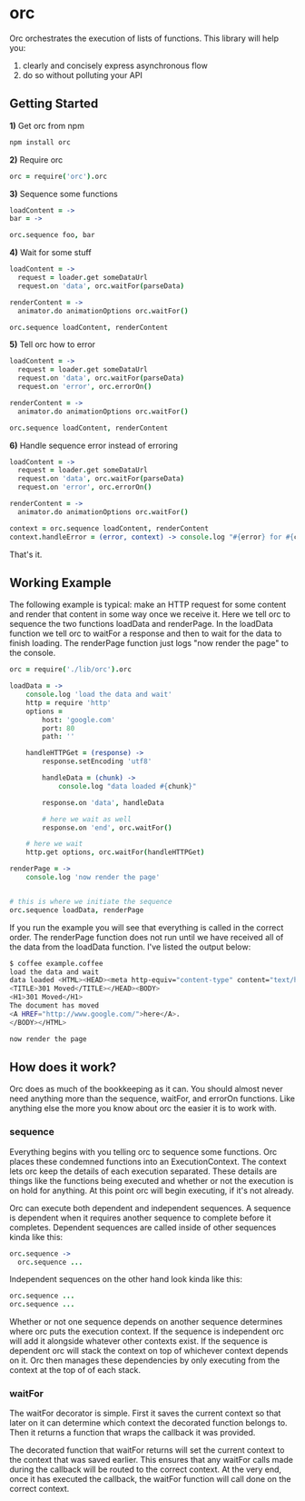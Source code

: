 # orc

Orc orchestrates the execution of lists of functions. This library will help you:

1. clearly and concisely express asynchronous flow
2. do so without polluting your API

## Getting Started

**1)** Get orc from npm

```bash
npm install orc
```

**2)** Require orc

```coffeescript
orc = require('orc').orc
```

**3)** Sequence some functions

```coffeescript
loadContent = ->
bar = ->

orc.sequence foo, bar
```

**4)** Wait for some stuff

```coffeescript
loadContent = ->
  request = loader.get someDataUrl
  request.on 'data', orc.waitFor(parseData)

renderContent = ->
  animator.do animationOptions orc.waitFor()

orc.sequence loadContent, renderContent
```

**5)** Tell orc how to error

```coffeescript
loadContent = ->
  request = loader.get someDataUrl
  request.on 'data', orc.waitFor(parseData)
  request.on 'error', orc.errorOn()

renderContent = ->
  animator.do animationOptions orc.waitFor()

orc.sequence loadContent, renderContent
```

**6)** Handle sequence error instead of erroring

```coffeescript
loadContent = ->
  request = loader.get someDataUrl
  request.on 'data', orc.waitFor(parseData)
  request.on 'error', orc.errorOn()

renderContent = ->
  animator.do animationOptions orc.waitFor()

context = orc.sequence loadContent, renderContent
context.handleError = (error, context) -> console.log "#{error} for #{context}"
```

That's it.

## Working Example

The following example is typical: make an HTTP request for some content and
render that content in some way once we receive it. Here we tell orc to
sequence the two functions loadData and renderPage. In the loadData function we
tell orc to waitFor a response and then to wait for the data to finish loading.
The renderPage function just logs "now render the page" to the console.

```coffeescript
orc = require('./lib/orc').orc

loadData = ->
    console.log 'load the data and wait'
    http = require 'http'
    options =
        host: 'google.com'
        port: 80
        path: ''

    handleHTTPGet = (response) ->
        response.setEncoding 'utf8'

        handleData = (chunk) ->
            console.log "data loaded #{chunk}"

        response.on 'data', handleData

        # here we wait as well
        response.on 'end', orc.waitFor()

    # here we wait
    http.get options, orc.waitFor(handleHTTPGet)

renderPage = ->
    console.log 'now render the page'


# this is where we initiate the sequence
orc.sequence loadData, renderPage
```

If you run the example you will see that everything is called in the correct
order. The renderPage function does not run until we have received all of the
data from the loadData function. I've listed the output below:

```bash
$ coffee example.coffee
load the data and wait
data loaded <HTML><HEAD><meta http-equiv="content-type" content="text/html;charset=utf-8">
<TITLE>301 Moved</TITLE></HEAD><BODY>
<H1>301 Moved</H1>
The document has moved
<A HREF="http://www.google.com/">here</A>.
</BODY></HTML>

now render the page
```

## How does it work?

Orc does as much of the bookkeeping as it can. You should almost never need
anything more than the sequence, waitFor, and errorOn functions. Like anything
else the more you know about orc the easier it is to work with.

### sequence

Everything begins with you telling orc to sequence some functions. Orc places
these condemned functions into an ExecutionContext. The context lets orc keep
the details of each execution separated. These details are things like the
functions being executed and whether or not the execution is on hold for
anything. At this point orc will begin executing, if it's not already.

Orc can execute both dependent and independent sequences. A sequence is dependent
when it requires another sequence to complete before it completes. Dependent
sequences are called inside of other sequences kinda like this:

```coffeescript
orc.sequence ->
  orc.sequence ...
```

Independent sequences on the other hand look kinda like this:

```coffeescript
orc.sequence ...
orc.sequence ...
```

Whether or not one sequence depends on another sequence determines where orc
puts the execution context. If the sequence is independent orc will add it
alongside whatever other contexts exist. If the sequence is dependent orc
will stack the context on top of whichever context depends on it. Orc then
manages these dependencies by only executing from the context at the top of of
each stack.

### waitFor

The waitFor decorator is simple. First it saves the current context so that
later on it can determine which context the decorated function belongs to. Then
it returns a function that wraps the callback it was provided.

The decorated function that waitFor returns will set the current context to the
context that was saved earlier. This ensures that any waitFor calls made during
the callback will be routed to the correct context. At the very end, once it
has executed the callback, the waitFor function will call done on the correct
context.
